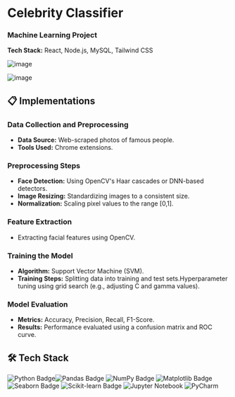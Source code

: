 # Celebrity Classifier
### Machine Learning Project
**Tech Stack:** React, Node.js, MySQL, Tailwind CSS

![image](https://github.com/user-attachments/assets/5c1727c7-23f2-418f-b540-63221f3a535c)

![image](https://github.com/user-attachments/assets/39b1baed-a173-4808-8eca-c2dd6b374e2f)


## 📋 Implementations 

### Data Collection and Preprocessing
- **Data Source:** Web-scraped photos of famous people.
- **Tools Used:** Chrome extensions.

### Preprocessing Steps
- **Face Detection:** Using OpenCV's Haar cascades or DNN-based detectors.
- **Image Resizing:** Standardizing images to a consistent size.
- **Normalization:** Scaling pixel values to the range [0,1].

### Feature Extraction
- Extracting facial features using OpenCV.

### Training the Model
- **Algorithm:** Support Vector Machine (SVM).
- **Training Steps:** Splitting data into training and test sets.Hyperparameter tuning using grid search (e.g., adjusting C and gamma values).

### Model Evaluation
- **Metrics:** Accuracy, Precision, Recall, F1-Score.
- **Results:** Performance evaluated using a confusion matrix and ROC curve.

## 🛠️ Tech Stack

<img src="https://img.shields.io/badge/Python-3776AB?style=for-the-badge&logo=python&logoColor=white" alt="Python Badge"/><img src="https://img.shields.io/badge/Pandas-150458?style=for-the-badge&logo=pandas&logoColor=white" alt="Pandas Badge"/> <img src="https://img.shields.io/badge/NumPy-013243?style=for-the-badge&logo=numpy&logoColor=white" alt="NumPy Badge"/> <img src="https://img.shields.io/badge/Matplotlib-11557C?style=for-the-badge&logo=plotly&logoColor=white" alt="Matplotlib Badge"/> <img src="https://img.shields.io/badge/Seaborn-2F4F4F?style=for-the-badge&logo=data&logoColor=white" alt="Seaborn Badge"/> <img src="https://img.shields.io/badge/Scikit_Learn-F7931E?style=for-the-badge&logo=scikit-learn&logoColor=white" alt="Scikit-learn Badge"/>
![Jupyter Notebook](https://img.shields.io/badge/-Jupyter_Notebook-F37626?style=for-the-badge&logo=jupyter&logoColor=white)
![PyCharm](https://img.shields.io/badge/-PyCharm-000000?style=for-the-badge&logo=pycharm&logoColor=white)


